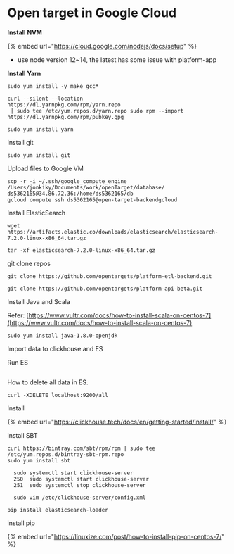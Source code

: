 # Open target in Google Cloud

**Install NVM** 

{% embed url="https://cloud.google.com/nodejs/docs/setup" %}

*  use node version 12~14, the latest has some issue with platform-app

**Install Yarn**

```text
sudo yum install -y make gcc*

curl --silent --location 
https://dl.yarnpkg.com/rpm/yarn.repo
 | sudo tee /etc/yum.repos.d/yarn.repo sudo rpm --import 
https://dl.yarnpkg.com/rpm/pubkey.gpg

sudo yum install yarn
```



Install git

```text
sudo yum install git
```

Upload files to Google VM

```text
scp -r -i ~/.ssh/google_compute_engine /Users/jonkiky/Documents/work/openTarget/database/ ds5362165@34.86.72.36:/home/ds5362165/db
gcloud compute ssh ds5362165@open-target-backendgcloud
```

Install ElasticSearch

```text
wget https://artifacts.elastic.co/downloads/elasticsearch/elasticsearch-7.2.0-linux-x86_64.tar.gz
```

```text
tar -xf elasticsearch-7.2.0-linux-x86_64.tar.gz
```

git clone repos

```text
git clone https://github.com/opentargets/platform-etl-backend.git
```

```text
git clone https://github.com/opentargets/platform-api-beta.git
```

Install Java and Scala 

Refer: [https://www.vultr.com/docs/how-to-install-scala-on-centos-7](https://www.vultr.com/docs/how-to-install-scala-on-centos-7) 

```text
sudo yum install java-1.8.0-openjdk
```



Import data to clickhouse and ES





Run ES 

```text

```



How to delete all data in ES. 



```text
curl -XDELETE localhost:9200/all
```

Install 

{% embed url="https://clickhouse.tech/docs/en/getting-started/install/" %}

install SBT



```text
curl https://bintray.com/sbt/rpm/rpm | sudo tee /etc/yum.repos.d/bintray-sbt-rpm.repo
sudo yum install sbt
```



```text
  sudo systemctl start clickhouse-server
  250  sudo systemctl start clickhouse-server
  251  sudo systemctl stop clickhouse-server
  
  sudo vim /etc/clickhouse-server/config.xml
```



```text
pip install elasticsearch-loader
```

install pip 

{% embed url="https://linuxize.com/post/how-to-install-pip-on-centos-7/" %}



